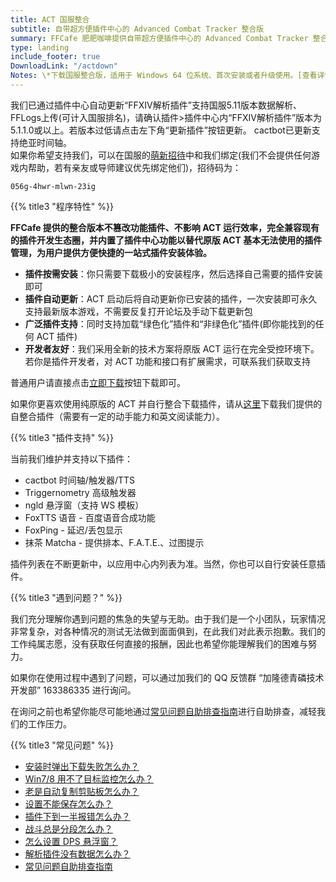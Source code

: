 ```yaml
---
title: ACT 国服整合
subtitle: 自带超方便插件中心的 Advanced Combat Tracker 整合版
summary: FFCafe 肥肥咖啡提供自带超方便插件中心的 Advanced Combat Tracker 整合版的下载。
type: landing
include_footer: true
DownloadLink: "/actdown"
Notes: \*下载国服整合版，适用于 Windows 64 位系统、首次安装或者升级使用。[查看详情](#details)
---
```


<a name="details"></a>

<div class="notification">
我们已通过插件中心自动更新“FFXIV解析插件”支持国服5.11版本数据解析、FFLogs上传(可计入国服排名)，请确认插件>插件中心内“FFXIV解析插件”版本为5.1.1.0或以上。若版本过低请点击左下角“更新插件”按钮更新。
cactbot已更新支持绝亚时间轴。
</div>

<div class="notification is-info">
如果你希望支持我们，可以在国服的<a href="http://act.ff.sdo.com/20190315Zhaodai/index.html#/index" target="_blank" rel="noopener noreferrer">萌新招待</a>中和我们绑定(我们不会提供任何游戏内帮助，若有亲友或导师建议优先绑定他们)，招待码为：
<p><code>056g-4hwr-mlwn-23ig</code></p>
</div>

{{% title3 "程序特性" %}}

**FFCafe 提供的整合版本不篡改功能插件、不影响 ACT 运行效率，完全兼容现有的插件开发生态圈，并内置了插件中心功能以替代原版 ACT 基本无法使用的插件管理，为用户提供方便快捷的一站式插件安装体验。**

* **插件按需安装**：你只需要下载极小的安装程序，然后选择自己需要的插件安装即可
* **插件自动更新**：ACT 启动后将自动更新你已安装的插件，一次安装即可永久支持最新版本游戏，不需要反复打开论坛及手动下载更新包
* **广泛插件支持**：同时支持加载“绿色化”插件和“非绿色化”插件(即你能找到的任何 ACT 插件)
* **开发者友好**：我们采用全新的技术方案将原版 ACT 运行在完全受控环境下。若你是插件开发者，对 ACT 功能和接口有扩展需求，可联系我们获取支持

普通用户请直接点击[立即下载](/actdown)按钮下载即可。

<!-- 如果你更喜欢使用预设好各类插件，零操作解压即可使用的绿色版本，请点击[这里]()下载我们提供的懒人包。
<br>懒人包同样提供插件和主程序的自动更新，如果无法启动需要[手动安装 .NET Framework](https://www.yuque.com/ffcafe/act/installdown)。 -->

如果你更喜欢使用纯原版的 ACT 并自行整合下载插件，请从[这里](https://www.yuque.com/ffcafe/act/originact)下载我们提供的自整合插件（需要有一定的动手能力和英文阅读能力）。

{{% title3 "插件支持" %}}

当前我们维护并支持以下插件：

* cactbot 时间轴/触发器/TTS
* Triggernometry 高级触发器
* ngld 悬浮窗（支持 WS 模板）
* FoxTTS 语音 - 百度语音合成功能
* FoxPing - 延迟/丢包显示
* 抹茶 Matcha - 提供排本、F.A.T.E.、过图提示

插件列表在不断更新中，以应用中心内列表为准。当然，你也可以自行安装任意插件。

<!--{{% title3 "下载" %}}

* [本地下载](https://api.act.railgun.co/act/update/download?version=latest) 首次安装或手动更新下载
* [蓝奏云分流]() 如果上面的地址下载不了可从蓝奏云下载，更新可能不如上面及时
* [新手教程](https://bbs.nga.cn/read.php?tid=18245116) 查看新手教程
<!--* [傻瓜整合版]() 自带流行插件，解压即可用，如果无法启动请下载上面的安装版-->

{{% title3 "遇到问题？" %}}

我们充分理解你遇到问题的焦急的失望与无助。由于我们是一个小团队，玩家情况非常复杂，对各种情况的测试无法做到面面俱到，在此我们对此表示抱歉。我们的工作纯属志愿，没有获取任何直接的报酬，因此也希望你能理解我们的困难与努力。

如果你在使用过程中遇到了问题，可以通过加我们的 QQ 反馈群 “加隆德青磷技术开发部” 163386335 进行询问。

在询问之前也希望你能尽可能地通过[常见问题自助排查指南](https://www.yuque.com/ffcafe/act)进行自助排查，减轻我们的工作压力。

{{% title3 "常见问题" %}}

* [安装时弹出下载失败怎么办？](https://www.yuque.com/ffcafe/act/installdown)
* [Win7/8 用不了目标监控怎么办？](https://www.yuque.com/ffcafe/act/legacyhojoring)
* [老是自动复制剪贴板怎么办？](https://www.yuque.com/ffcafe/act/clipboard)
* [设置不能保存怎么办？](https://www.yuque.com/ffcafe/act/savesettings)
* [插件下到一半报错怎么办？](https://www.yuque.com/ffcafe/act/connclose)
* [战斗总是分段怎么办？](https://www.yuque.com/ffcafe/act/timer)
* [怎么设置 DPS 悬浮窗？](https://www.yuque.com/ffcafe/act/dpsoverlay)
* [解析插件没有数据怎么办？](https://www.yuque.com/ffcafe/act/nodata)
* [常见问题自助排查指南](https://www.yuque.com/ffcafe/act)
